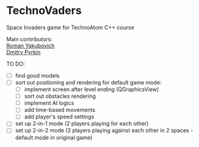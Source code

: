 # TechnoVaders
Space Invaders game for TechnoAtom C++ course  

Main contributors:  
[Roman Yakubovich](https://github.com/robbydrive)  
[Dmitry Pyrkin](https://github.com/GitDimONE)

TO DO:  
- [ ] find good models  
- [ ] sort out positioning and rendering for default game mode:  
  - [ ] implement screen after level ending (QGraphicsView)  
  - [ ] sort out obstacles rendering  
  - [ ] implement AI logics  
  - [ ] add time-based movements  
  - [ ] add player's speed settings  
- [ ] set up 2-in-1 mode (2 players playing for each other)  
- [ ] set up 2-in-2 mode (2 players playing against each other in 2 spaces - default mode in original game)  
